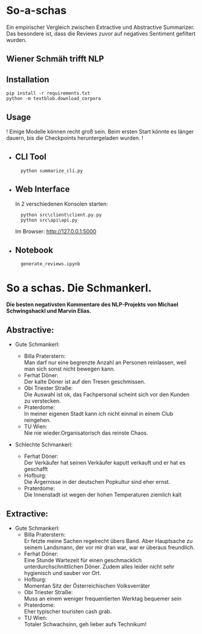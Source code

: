 # So-a-schas
Ein empirischer Vergleich zwischen Extractive und Abstractive Summarizer. Das besondere ist, dass die Reviews zuvor auf negatives Sentiment gefiltert wurden. 

## Wiener Schmäh trifft NLP
## **Installation**
    pip install -r requirements.txt
    python -m textblob.download_corpora

## **Usage**

! Einige Modelle können recht groß sein. Beim ersten Start könnte es länger dauern, bis die Checkpoints heruntergeladen wurden. !

- ## CLI Tool
        python summarize_cli.py

- ## Web Interface
    In 2 verschiedenen Konsolen starten:

        python src\client\client.py.py
        python src\api\api.py
   
    Im Browser: http://127.0.0.1:5000

- ## Notebook
        generate_reviews.ipynb


# So a schas. Die Schmankerl.

**Die besten negativsten Kommentare des NLP-Projekts von Michael Schwingshackl und Marvin Elias.**

## Abstractive: 

- Gute Schmankerl:
	- Billa Praterstern:<br>
		Man darf nur eine begrenzte Anzahl an Personen reinlassen, weil man sich sonst nicht bewegen kann.
	- Ferhat Döner:<br>
		Der kalte Döner ist auf den Tresen geschmissen.
	- Obi Triester Straße:<br>
		Die Auswahl ist ok, das Fachpersonal scheint sich vor den Kunden zu verstecken.
	- Praterdome:<br>
		In meiner eigenen Stadt kann ich nicht einmal in einem Club reingehen.
	- TU Wien:<br>
		Nie nie wieder.Organisatorisch das reinste Chaos.

- Schlechte Schmankerl:
	- Ferhat Döner:<br>
		Der Verkäufer hat seinen Verkäufer kaputt verkauft und er hat es geschafft
	- Hofburg:<br>
		Die Ärgernisse in der deutschen Popkultur sind eher ernst.
	- Praterdome:<br>
		Die Innenstadt ist wegen der hohen Temperaturen ziemlich kalt

## Extractive:
- Gute Schmankerl:
	- Billa Praterstern:<br>
		Er fetzte meine Sachen regelrecht übers Band. Aber Hauptsache zu seinem Landsmann, der vor mir dran war, war er überaus freundlich.
	- Ferhat Döner:<br>
		Eine Stunde Wartezeit für einen geschmacklich unterdurchschnittlichen Döner. Zudem alles leider nicht sehr hygienisch und sauber vor Ort.
	- Hofburg:<br>
		Momentan Sitz der Österreichischen Volksverräter
	- Obi Triester Straße:<br>
		Muss an einem weniger frequentierten Werktag bequemer sein
	- Praterdome:<br>
		Eher typischer touristen cash grab.
	- TU Wien:<br>
		Totaler Schwachsinn, geh lieber aufs Technikum!